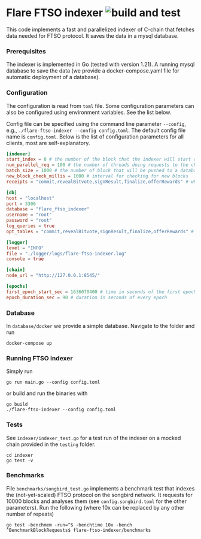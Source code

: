 # Flare FTSO indexer ![build and test](https://github.com/flare-foundation/flare-ftso-indexer/actions/workflows/build_and_test.yml/badge.svg)

This code implements a fast and parallelized indexer of C-chain that fetches data needed for
FTSO protocol. It saves the data in a mysql database.

### Prerequisites

The indexer is implemented in Go (tested with version 1.21). A running mysql database to save the data (we provide a
docker-compose.yaml file for automatic deployment of a database).

### Configuration

The configuration is read from `toml` file. Some configuration
parameters can also be configured using environment variables. See the list below.

Config file can be specified using the command line parameter `--config`, e.g., `./flare-ftso-indexer --config config.toml`.
The default config file name is `config.toml`.
Below is the list of configuration parameters for all clients, most are self-explanatory.

```toml
[indexer]
start_index = 0 # the number of the block that the indexer will start with
num_parallel_req = 100 # the number of threads doing requests to the chain in parallel
batch_size = 1000 # the number of block that will be pushed to a database in a batch (should be divisible by num_parallel_req)
new_block_check_millis = 1000 # interval for checking for new blocks
receipts = "commit,revealBitvote,signResult,finalize,offerRewards" # which type of transactions should have their receipt checked if they succeeded

[db]
host = "localhost"
port = 3306
database = "flare_ftso_indexer"
username = "root"
password = "root"
log_queries = true
opt_tables = "commit,revealBitvote,signResult,finalize,offerRewards" # which type of transactions should have their data extracted and saved into a separate DB table

[logger]
level = "INFO"
file = "./logger/logs/flare-ftso-indexer.log"
console = true

[chain]
node_url = "http://127.0.0.1:8545/"

[epochs]
first_epoch_start_sec = 1636070400 # time in seconds of the first epoch
epoch_duration_sec = 90 # duration in seconds of every epoch
```

### Database

In `database/docker` we provide a simple database. Navigate to the folder and run

```
docker-compose up
```

### Running FTSO indexer

Simply run

```
go run main.go --config config.toml
```

or build and run the binaries with

```
go build
./flare-ftso-indexer --config config.toml
```

### Tests

See `indexer/indexer_test.go` for a test run of the indexer on a mocked chain provided in the `testing` folder.

```
cd indexer
go test -v
```

### Benchmarks

File `benchmarks/songbird_test.go` implements a benchmark test that indexes the (not-yet-scaled) FTSO
protocol on the songbird network. It requests for 10000 blocks and analyses them (see `config.songbird.toml`
for the other parameters).
Run the following (where 10x can be replaced by any other number of repeats)

```
go test -benchmem -run=^$ -benchtime 10x -bench ^BenchmarkBlockRequests$ flare-ftso-indexer/benchmarks
```
